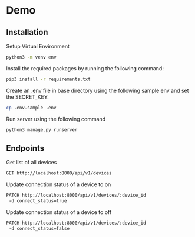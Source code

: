 # Demo


## Installation
Setup Virtual Environment

```bash
python3 -m venv env
```

Install the required packages by running the following command:

```bash
pip3 install -r requirements.txt
```

Create an .env file in base directory using the following sample env and set the SECRET_KEY:
```bash
cp .env.sample .env
```

Run server using the following command

```bash
python3 manage.py runserver
```

## Endpoints
Get list of all devices

```bash
GET http://localhost:8000/api/v1/devices
```

Update connection status of a device to on

```bash
PATCH http://localhost:8000/api/v1/devices/:device_id
 -d connect_status=true
```

Update connection status of a device to off

```bash
PATCH http://localhost:8000/api/v1/devices/:device_id
 -d connect_status=false
```
